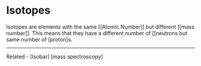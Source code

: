# Isotopes

Isotopes are elements with the same [[Atomic Number]] but different [[mass number]]. This means that they have a different number of [[neutrons but same number of [proton]s.



--------------------------------------------
Related - [Isobar] [mass spectroscopy]